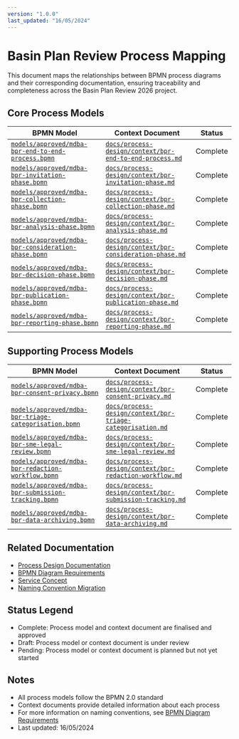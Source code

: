 ```yaml
---
version: "1.0.0"
last_updated: "16/05/2024"
---
```

# Basin Plan Review Process Mapping

This document maps the relationships between BPMN process diagrams and their corresponding documentation, ensuring traceability and completeness across the Basin Plan Review 2026 project.

## Core Process Models

| BPMN Model | Context Document | Status |
|------------|-----------------|---------|
| [`models/approved/mdba-bpr-end-to-end-process.bpmn`](../../models/approved/mdba-bpr-end-to-end-process.bpmn) | [`docs/process-design/context/bpr-end-to-end-process.md`](../context/bpr-end-to-end-process.md) | Complete |
| [`models/approved/mdba-bpr-invitation-phase.bpmn`](../../models/approved/mdba-bpr-invitation-phase.bpmn) | [`docs/process-design/context/bpr-invitation-phase.md`](../context/bpr-invitation-phase.md) | Complete |
| [`models/approved/mdba-bpr-collection-phase.bpmn`](../../models/approved/mdba-bpr-collection-phase.bpmn) | [`docs/process-design/context/bpr-collection-phase.md`](../context/bpr-collection-phase.md) | Complete |
| [`models/approved/mdba-bpr-analysis-phase.bpmn`](../../models/approved/mdba-bpr-analysis-phase.bpmn) | [`docs/process-design/context/bpr-analysis-phase.md`](../context/bpr-analysis-phase.md) | Complete |
| [`models/approved/mdba-bpr-consideration-phase.bpmn`](../../models/approved/mdba-bpr-consideration-phase.bpmn) | [`docs/process-design/context/bpr-consideration-phase.md`](../context/bpr-consideration-phase.md) | Complete |
| [`models/approved/mdba-bpr-decision-phase.bpmn`](../../models/approved/mdba-bpr-decision-phase.bpmn) | [`docs/process-design/context/bpr-decision-phase.md`](../context/bpr-decision-phase.md) | Complete |
| [`models/approved/mdba-bpr-publication-phase.bpmn`](../../models/approved/mdba-bpr-publication-phase.bpmn) | [`docs/process-design/context/bpr-publication-phase.md`](../context/bpr-publication-phase.md) | Complete |
| [`models/approved/mdba-bpr-reporting-phase.bpmn`](../../models/approved/mdba-bpr-reporting-phase.bpmn) | [`docs/process-design/context/bpr-reporting-phase.md`](../context/bpr-reporting-phase.md) | Complete |

## Supporting Process Models

| BPMN Model | Context Document | Status |
|------------|-----------------|---------|
| [`models/approved/mdba-bpr-consent-privacy.bpmn`](../../models/approved/mdba-bpr-consent-privacy.bpmn) | [`docs/process-design/context/bpr-consent-privacy.md`](../context/bpr-consent-privacy.md) | Complete |
| [`models/approved/mdba-bpr-triage-categorisation.bpmn`](../../models/approved/mdba-bpr-triage-categorisation.bpmn) | [`docs/process-design/context/bpr-triage-categorisation.md`](../context/bpr-triage-categorisation.md) | Complete |
| [`models/approved/mdba-bpr-sme-legal-review.bpmn`](../../models/approved/mdba-bpr-sme-legal-review.bpmn) | [`docs/process-design/context/bpr-sme-legal-review.md`](../context/bpr-sme-legal-review.md) | Complete |
| [`models/approved/mdba-bpr-redaction-workflow.bpmn`](../../models/approved/mdba-bpr-redaction-workflow.bpmn) | [`docs/process-design/context/bpr-redaction-workflow.md`](../context/bpr-redaction-workflow.md) | Complete |
| [`models/approved/mdba-bpr-submission-tracking.bpmn`](../../models/approved/mdba-bpr-submission-tracking.bpmn) | [`docs/process-design/context/bpr-submission-tracking.md`](../context/bpr-submission-tracking.md) | Complete |
| [`models/approved/mdba-bpr-data-archiving.bpmn`](../../models/approved/mdba-bpr-data-archiving.bpmn) | [`docs/process-design/context/bpr-data-archiving.md`](../context/bpr-data-archiving.md) | Complete |

## Related Documentation
- [Process Design Documentation](../README.md)
- [BPMN Diagram Requirements](bpr-bpmn-diagram-requirements.md)
- [Service Concept](bpr-service-concept.md)
- [Naming Convention Migration](../decisions/naming-convention-migration.md)

## Status Legend
- Complete: Process model and context document are finalised and approved
- Draft: Process model or context document is under review
- Pending: Process model or context document is planned but not yet started

## Notes
- All process models follow the BPMN 2.0 standard
- Context documents provide detailed information about each process
- For more information on naming conventions, see [BPMN Diagram Requirements](bpr-bpmn-diagram-requirements.md#file-naming-conventions)
- Last updated: 16/05/2024 